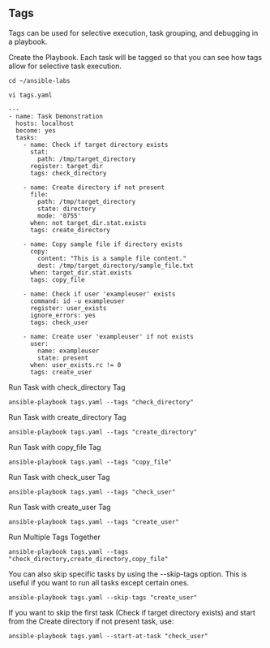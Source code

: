 ## Tags
Tags can be used for selective execution, task grouping, and debugging in a playbook.

Create the Playbook. Each task will be tagged so that you can see how tags allow for selective task execution.
```
cd ~/ansible-labs
```
```
vi tags.yaml
```
```
---
- name: Task Demonstration
  hosts: localhost
  become: yes
  tasks:
    - name: Check if target directory exists
      stat:
        path: /tmp/target_directory
      register: target_dir
      tags: check_directory

    - name: Create directory if not present
      file:
        path: /tmp/target_directory
        state: directory
        mode: '0755'
      when: not target_dir.stat.exists
      tags: create_directory

    - name: Copy sample file if directory exists
      copy:
        content: "This is a sample file content."
        dest: /tmp/target_directory/sample_file.txt
      when: target_dir.stat.exists
      tags: copy_file

    - name: Check if user 'exampleuser' exists
      command: id -u exampleuser
      register: user_exists
      ignore_errors: yes
      tags: check_user

    - name: Create user 'exampleuser' if not exists
      user:
        name: exampleuser
        state: present
      when: user_exists.rc != 0
      tags: create_user
```

Run Task with check_directory Tag
```
ansible-playbook tags.yaml --tags "check_directory"
```
Run Task with create_directory Tag
```
ansible-playbook tags.yaml --tags "create_directory"
```
Run Task with copy_file Tag
```
ansible-playbook tags.yaml --tags "copy_file"
```
Run Task with check_user Tag
```
ansible-playbook tags.yaml --tags "check_user"
```
Run Task with create_user Tag
```
ansible-playbook tags.yaml --tags "create_user"
```
Run Multiple Tags Together
```
ansible-playbook tags.yaml --tags "check_directory,create_directory,copy_file"
```
You can also skip specific tasks by using the --skip-tags option. This is useful if you want to run all tasks except certain ones.
```
ansible-playbook tags.yaml --skip-tags "create_user"
```
If you want to skip the first task (Check if target directory exists) and start from the Create directory if not present task, use:
```
ansible-playbook tags.yaml --start-at-task "check_user"
```
